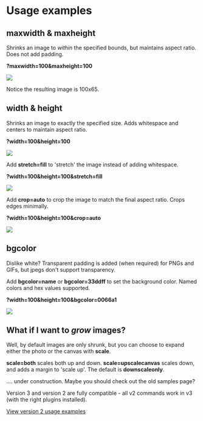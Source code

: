 # Usage examples

## maxwidth & maxheight

Shrinks an image to *within* the specified bounds, but maintains aspect ratio. Does not add padding. 

**?maxwidth=100&amp;maxheight=100**

<img src="http://img.imageresizing.net/quality-original.jpg;maxwidth=100;maxheight=100" />

Notice the resulting image is 100x65. 

## width & height

Shrinks an image to exactly the specified size. Adds whitespace and centers to maintain aspect ratio.

**?width=100&height=100**

<img src="http://img.imageresizing.net/quality-original.jpg;width=100;height=100" />

Add **stretch=fill** to 'stretch' the image instead of adding whitespace.

**?width=100&height=100&stretch=fill**

<img src="http://img.imageresizing.net/quality-original.jpg;width=100;height=100;stretch=fill;" />

Add **crop=auto** to crop the image to match the final aspect ratio. Crops edges minimally.

**?width=100&height=100&crop=auto**

<img src="http://img.imageresizing.net/quality-original.jpg;width=100;height=100;crop=auto" />

## bgcolor

Dislike white? Transparent padding is added (when required) for PNGs and GIFs, but jpegs don't support transparency.

Add **bgcolor=name** or **bgcolor=33ddff** to set the background color. Named colors and hex values supported.

**?width=100&amp;height=100&bgcolor=0066a1**

<img src="http://img.imageresizing.net/quality-original.jpg;width=100;height=100;bgcolor=0066a1" />

## What if I want to *grow* images?

Well, by default images are only shrunk, but you can choose to expand either the photo or the canvas with **scale**.

**scale=both** scales both up and down. **scale=upscalecanvas** scales down, and adds a margin to 'scale up'. The default is **downscaleonly**. 

.... under construction. Maybe you should check out the old samples page?

Version 3 and version 2 are fully compatible - all v2 commands work in v3 (with the right plugins installed).

[View version 2 usage examples](http://nathanaeljones.com/155/image-resizer-v2-examples/)